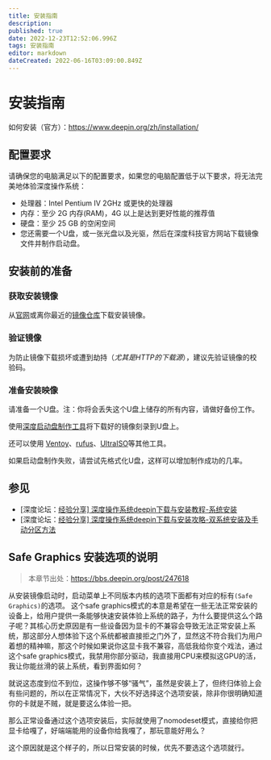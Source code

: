 ```yaml
---
title: 安装指南
description: 
published: true
date: 2022-12-23T12:52:06.996Z
tags: 安装指南
editor: markdown
dateCreated: 2022-06-16T03:09:00.849Z
---
```


# 安装指南

如何安装（官方）：https://www.deepin.org/zh/installation/


## 配置要求

请确保您的电脑满足以下的配置要求，如果您的电脑配置低于以下要求，将无法完美地体验深度操作系统：

- 处理器：Intel Pentium IV 2GHz 或更快的处理器
- 内存：至少 2G 内存(RAM)，4G 以上是达到更好性能的推荐值
- 硬盘：至少 25 GB 的空闲空间
- 您还需要一个U盘，或一张光盘以及光驱，然后在深度科技官方网站下载镜像文件并制作启动盘。

## 安装前的准备

### 获取安装镜像

从[官网](https://www.deepin.org/zh/download/)或离你最近的[镜像仓库](https://www.deepin.org/zh/mirrors/releases/)下载安装镜像。

### 验证镜像

为防止镜像下载损坏或遭到劫持（*尤其是HTTP的下载源*），建议先验证镜像的校验码。

### 准备安装映像

请准备一个U盘。注：你将会丢失这个U盘上储存的所有内容，请做好备份工作。

使用[深度启动盘制作工具](https://www.deepin.org/zh/original/deepin-boot-maker/)将下载好的镜像刻录到U盘上。

还可以使用 [Ventoy](https://ventoy.net/cn/index.html)、[rufus](http://rufus.ie/zh/)、[UltraISO](https://cn.ultraiso.net/)等其他工具。

如果启动盘制作失败，请尝试先格式化U盘，这样可以增加制作成功的几率。

## 参见

- [深度论坛：[经验分享\] 深度操作系统deepin下载与安装教程-系统安装](https://bbs.deepin.org/zh/post/226286)
- [深度论坛：[经验分享\] 深度操作系统deepin下载与安装攻略-双系统安装及手动分区方法](https://bbs.deepin.org/zh/post/226463)
## Safe Graphics 安装选项的说明
> 本章节出处：https://bbs.deepin.org/post/247618

从安装镜像启动时，启动菜单上不同版本内核的选项下面都有对应的标有`(Safe Graphics)`的选项。
这个safe graphics模式的本意是希望在一些无法正常安装的设备上，给用户提供一条能够快速安装体验上系统的路子，为什么要提供这么个路子呢？其核心历史原因是有一些设备因为显卡的不兼容会导致无法正常安装上系统，那这部分人想体验下这个系统都被直接拒之门外了，显然这不符合我们为用户着想的精神嘛，那这个时候如果说你这显卡我不兼容，高低我给你变个戏法，通过这个safe graphics模式，我禁用你部分驱动，我直接用CPU来模拟这GPU的活，我让你能丝滑的装上系统，看到界面如何？

就说这态度到位不到位，这操作够不够“骚气”，虽然是安装上了，但终归体验上会有些问题的，所以在正常情况下，大伙不好选择这个选项安装，除非你很明确知道你的卡就是不贼，就是要这么体验一把。

那么正常设备通过这个选项安装后，实际就使用了nomodeset模式，直接给你把显卡给嘎了，好端端能用的设备你给我嘎了，那玩意能好用么？

这个原因就是这个样子的，所以日常安装的时候，优先不要选这个选项就行。